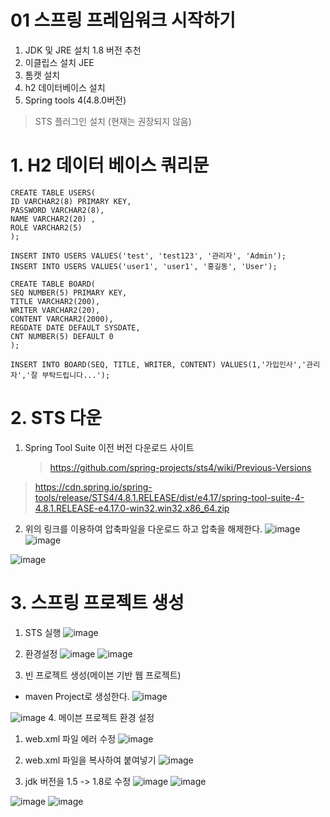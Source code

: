 01 스프링 프레임워크 시작하기
=======================
1. JDK 및 JRE 설치 1.8 버전 추천     
2. 이클립스 설치 JEE   
3. 톰캣 설치  
4. h2 데이터베이스 설치
5. Spring tools 4(4.8.0버전)   
  > STS 플러그인 설치 (현재는 권장되지 않음)     
  
# 1. H2 데이터 베이스 쿼리문
```
CREATE TABLE USERS(
ID VARCHAR2(8) PRIMARY KEY,
PASSWORD VARCHAR2(8),
NAME VARCHAR2(20) ,
ROLE VARCHAR2(5)
);

INSERT INTO USERS VALUES('test', 'test123', '관리자', 'Admin');
INSERT INTO USERS VALUES('user1', 'user1', '홍길동', 'User');

CREATE TABLE BOARD(
SEQ NUMBER(5) PRIMARY KEY,
TITLE VARCHAR2(200),
WRITER VARCHAR2(20),
CONTENT VARCHAR2(2000),
REGDATE DATE DEFAULT SYSDATE,
CNT NUMBER(5) DEFAULT 0
);

INSERT INTO BOARD(SEQ, TITLE, WRITER, CONTENT) VALUES(1,'가입인사','관리자','잘 부탁드립니다...');
```
   
###
# 2. STS 다운  
1. Spring Tool Suite 이전 버전 다운로드 사이트
   > https://github.com/spring-projects/sts4/wiki/Previous-Versions
> https://cdn.spring.io/spring-tools/release/STS4/4.8.1.RELEASE/dist/e4.17/spring-tool-suite-4-4.8.1.RELEASE-e4.17.0-win32.win32.x86_64.zip
2. 위의 링크를 이용하여 압축파일을 다운로드 하고 압축을 해제한다.
![image](https://github.com/user-attachments/assets/d5725086-ba7c-4eeb-b7b5-01b14db7304d)
![image](https://github.com/user-attachments/assets/6030d7a6-8285-4508-a338-98bd2db361ae)

![image](https://github.com/user-attachments/assets/0103434f-7293-4bbb-aa4e-f6b1e906dcf3)

# 3. 스프링 프로젝트 생성
1. STS 실행
![image](https://github.com/user-attachments/assets/7de32b5b-13c9-4c43-900b-2f59f600a533)

2. 환경설정
  ![image](https://github.com/user-attachments/assets/f4d88067-e01f-4f0b-ba01-097def1a11ed)
![image](https://github.com/user-attachments/assets/b6b93d2a-3abb-4ef7-8c3d-c7ae2311bc81)

3. 빈 프로젝트 생성(메이븐 기반 웹 프로젝트)
  - maven Project로 생성한다.
![image](https://github.com/user-attachments/assets/c925888d-200b-49a3-b209-d8944f39d0a2)

![image](https://github.com/user-attachments/assets/829c4c9c-fc43-41ae-be73-edb428683087)
4. 메이븐 프로젝트 환경 설정
1) web.xml 파일 에러 수정
![image](https://github.com/user-attachments/assets/f9a341bd-c323-4813-843f-03f8577c0703)

2) web.xml 파일을 복사하여 붙여넣기
![image](https://github.com/user-attachments/assets/b5d8d324-220a-489d-af0e-7ba71cc011c7)

3) jdk 버전을 1.5 -> 1.8로 수정
![image](https://github.com/user-attachments/assets/c0d8003a-e8a3-483f-863e-2c0354fea6fb)
![image](https://github.com/user-attachments/assets/8c9da401-88db-4a6c-9a26-b50bd932adb7)

![image](https://github.com/user-attachments/assets/02481eb9-c30f-4c6b-bfde-c1187c70a4a9)
![image](https://github.com/user-attachments/assets/2df00d76-865f-4578-8aa4-d418d739d2c3)
   
